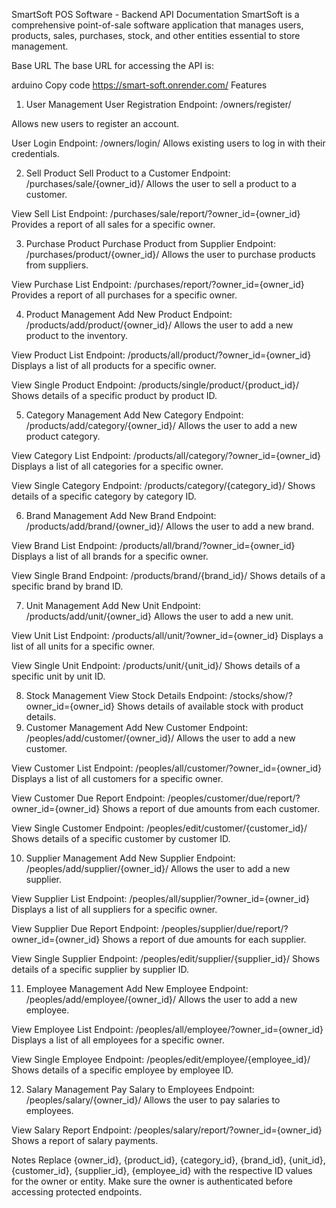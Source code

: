 SmartSoft POS Software - Backend API Documentation
SmartSoft is a comprehensive point-of-sale software application that manages users, products, sales, purchases, stock, and other entities essential to store management.

Base URL
The base URL for accessing the API is:

arduino
Copy code
https://smart-soft.onrender.com/
Features
1. User Management
User Registration
Endpoint: /owners/register/

Allows new users to register an account.

User Login
Endpoint: /owners/login/
Allows existing users to log in with their credentials.

2. Sell Product
Sell Product to a Customer
Endpoint: /purchases/sale/{owner_id}/
Allows the user to sell a product to a customer.

View Sell List
Endpoint: /purchases/sale/report/?owner_id={owner_id}
Provides a report of all sales for a specific owner.

3. Purchase Product
Purchase Product from Supplier
Endpoint: /purchases/product/{owner_id}/
Allows the user to purchase products from suppliers.

View Purchase List
Endpoint: /purchases/report/?owner_id={owner_id}
Provides a report of all purchases for a specific owner.

4. Product Management
Add New Product
Endpoint: /products/add/product/{owner_id}/
Allows the user to add a new product to the inventory.

View Product List
Endpoint: /products/all/product/?owner_id={owner_id}
Displays a list of all products for a specific owner.

View Single Product
Endpoint: /products/single/product/{product_id}/
Shows details of a specific product by product ID.

5. Category Management
Add New Category
Endpoint: /products/add/category/{owner_id}/
Allows the user to add a new product category.

View Category List
Endpoint: /products/all/category/?owner_id={owner_id}
Displays a list of all categories for a specific owner.

View Single Category
Endpoint: /products/category/{category_id}/
Shows details of a specific category by category ID.

6. Brand Management
Add New Brand
Endpoint: /products/add/brand/{owner_id}/
Allows the user to add a new brand.

View Brand List
Endpoint: /products/all/brand/?owner_id={owner_id}
Displays a list of all brands for a specific owner.

View Single Brand
Endpoint: /products/brand/{brand_id}/
Shows details of a specific brand by brand ID.

7. Unit Management
Add New Unit
Endpoint: /products/add/unit/{owner_id}
Allows the user to add a new unit.

View Unit List
Endpoint: /products/all/unit/?owner_id={owner_id}
Displays a list of all units for a specific owner.

View Single Unit
Endpoint: /products/unit/{unit_id}/
Shows details of a specific unit by unit ID.

8. Stock Management
View Stock Details
Endpoint: /stocks/show/?owner_id={owner_id}
Shows details of available stock with product details.
9. Customer Management
Add New Customer
Endpoint: /peoples/add/customer/{owner_id}/
Allows the user to add a new customer.

View Customer List
Endpoint: /peoples/all/customer/?owner_id={owner_id}
Displays a list of all customers for a specific owner.

View Customer Due Report
Endpoint: /peoples/customer/due/report/?owner_id={owner_id}
Shows a report of due amounts from each customer.

View Single Customer
Endpoint: /peoples/edit/customer/{customer_id}/
Shows details of a specific customer by customer ID.

10. Supplier Management
Add New Supplier
Endpoint: /peoples/add/supplier/{owner_id}/
Allows the user to add a new supplier.

View Supplier List
Endpoint: /peoples/all/supplier/?owner_id={owner_id}
Displays a list of all suppliers for a specific owner.

View Supplier Due Report
Endpoint: /peoples/supplier/due/report/?owner_id={owner_id}
Shows a report of due amounts for each supplier.

View Single Supplier
Endpoint: /peoples/edit/supplier/{supplier_id}/
Shows details of a specific supplier by supplier ID.

11. Employee Management
Add New Employee
Endpoint: /peoples/add/employee/{owner_id}/
Allows the user to add a new employee.

View Employee List
Endpoint: /peoples/all/employee/?owner_id={owner_id}
Displays a list of all employees for a specific owner.

View Single Employee
Endpoint: /peoples/edit/employee/{employee_id}/
Shows details of a specific employee by employee ID.

12. Salary Management
Pay Salary to Employees
Endpoint: /peoples/salary/{owner_id}/
Allows the user to pay salaries to employees.

View Salary Report
Endpoint: /peoples/salary/report/?owner_id={owner_id}
Shows a report of salary payments.

Notes
Replace {owner_id}, {product_id}, {category_id}, {brand_id}, {unit_id}, {customer_id}, {supplier_id}, {employee_id} with the respective ID values for the owner or entity.
Make sure the owner is authenticated before accessing protected endpoints.
